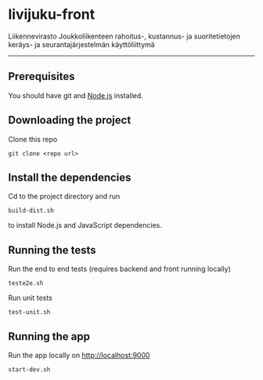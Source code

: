 livijuku-front
==============

Liikennevirasto Joukkoliikenteen rahoitus-, kustannus- ja suoritetietojen keräys- ja seurantajärjestelmän käyttöliittymä

---

Prerequisites
-------------

You should have git and [Node.js](http://nodejs.org/) installed.

Downloading the project
-----------------------

Clone this repo

    git clone <repo url>


Install the dependencies
------------------------

Cd to the project directory and run

    build-dist.sh

to install Node.js and JavaScript dependencies.


Running the tests
-------------

Run the end to end tests (requires backend and front running locally)

    teste2e.sh

Run unit tests

    test-unit.sh

Running the app
---------------

Run the app locally on [http://localhost:9000](http://localhost:9000)

    start-dev.sh
